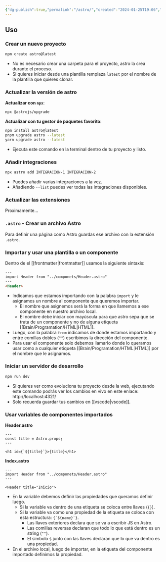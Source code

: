 ```yaml
---
{"dg-publish":true,"permalink":"/astro/","created":"2024-01-25T19:06","updated":"2024-02-04T19:57"}
---
```


## Uso
### Crear un nuevo proyecto
```bash
npm create astro@latest
```
- No es necesario crear una carpeta para el proyecto, astro la crea durante el proceso.
- Si quieres iniciar desde una plantilla remplaza `latest` por el nombre de la plantilla que quieres clonar.
### Actualizar la versión de astro
**Actualizar con `npx`**:
```bash
npx @astrojs/upgrade
```
**Actualizar con tu gestor de paquetes favorito**:
```bash
npm install astro@latest
pnpm upgrade astro --latest
yarn upgrade astro --latest
```
- Ejecuta este comando en la terminal dentro de tu proyecto y listo.
### Añadir integraciones
```bash
npx astro add INTEGRACION-1 INTEGRACION-2
```
- Puedes añadir varias integraciones a la vez.
- Añadiendo `--list` puedes ver todas las integraciones disponibles.
### Actualizar las extensiones
Proximamente...
### `.astro` - Crear un archivo Astro
Para definir una página como Astro guardas ese archivo con la extensión `.astro`.
### Importar y usar una plantilla o un componente
Dentro de el [[frontmatter\|frontmatter]] usamos la siguiente sintaxis:
```html
---
import Header from "../componets/Header.astro"
---
<Header>
```
- Indicamos que estamos importando con la palabra `import` y le asignamos un nombre al componente que queremos importar.
   - El nombre que asignemos será la forma en que llamemos a ese componente en nuestro archivo local.
   - El nombre debe iniciar con mayúscula para que astro sepa que se trata de un componente y no de alguna etiqueta [[Brain/Programation/HTML\|HTML]]. 
- Luego, con la palabra `from` indicamos de donde estamos importando y entre comillas dobles (`""`) escribimos la dirección del componente.
- Para usar el componente solo debemos llamarlo donde lo queramos usar como a cualquier etiqueta [[Brain/Programation/HTML\|HTML]] por el nombre que le asignamos.

### Iniciar un servidor de desarrollo
```bash
npm run dev
```
- Si quieres ver como evoluciona tu proyecto desde la web, ejecutando este comando podrás ver los cambios en vivo en este enlace: http://localhost:4321/
- Solo recuerda guardar tus cambios en [[vscode\|vscode]].

### Usar variables de componentes importados
**Header.astro**
```astro
---
const title = Astro.props;
---

<h1 id={`${title}`}>{title}</h1>
```
**Index.astro**
```astro
---
import Header from "../componets/Header.astro"
---

<Header title="Inicio">
```

- En la variable debemos definir las propiedades que queramos definir luego.
   - Si la variable va dentro de una etiqueta se coloca entre llaves (`{}`).
   - Si la variable va como una propiedad de la etiqueta se coloca con esta estructura: ``{`${name}`}``.
      - Las llaves exteriores declara que se va a escribir JS en Astro.
      - Las comillas reversas declaran que todo lo que está dentro es un string (`""`).
      - El símbolo `$` junto con las llaves declaran que lo que va dentro es una propiedad. 
- En el archivo local, luego de importar, en la etiqueta del componente importado definimos la propiedad.

